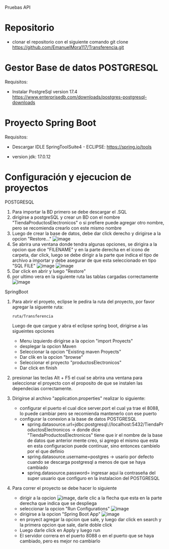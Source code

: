 Pruebas API

# Repositorio
- clonar el repositorio con el siguiente comando
       git clone https://github.com/EmanuelMora117/Transferencia.git

# Gestor Base de datos POSTGRESQL

Requisitos:

- Instalar PostgreSql version 17.4
  https://www.enterprisedb.com/downloads/postgres-postgresql-downloads

# Proyecto Spring Boot

Requisitos:

- Descargar IDLE SpringToolSuite4 - ECLIPSE:
  https://spring.io/tools

- version jdk: 17.0.12



# Configuración y ejecucion de proyectos


POSTGRESQL
 1. Para importar la BD primero se debe descargar el .SQL
 2. dirigirse a postgreSQL y crear un BD con el nombre "TiendaProductosElectronicos" o si prefiere puede agregar otro nombre, pero se recomienda crearlo con este mismo nombre
 3. Luego de crear la base de datos, debe dar click derecho y dirigirse a la opcion "Restore..." ![image](https://github.com/user-attachments/assets/2e6051d5-2192-41c6-bd2b-df91cf1d7395)
 4. Se abrira una ventana donde tendra algunas opciones, se dirigira a la opcion que dice "FILENAME" y en la parte derecha en el icono de carpeta, dar click, luego se debe dirigir a la parte que indica el tipo de archivo a importar y debe asegurar de que esta seleccionado en tipo "SQL FILE" ![image](https://github.com/user-attachments/assets/28a7c459-0d5d-4b1a-b71e-e0a4f99cf0ea) ![image](https://github.com/user-attachments/assets/641955c1-8536-44f3-a78a-87548a057d87)
 5. Dar click en abrir y luego "Restore"
 6. por ultimo vera en la siguiente ruta las tablas cargadas correctamente 
![image](https://github.com/user-attachments/assets/646e85a6-d39d-4328-8d1b-551b21d1181e)
   
SpringBoot

1. Para abrir el proyeto, eclipse le pedira la ruta del proyecto, por favor agregar la siguente ruta:

       ruta/Transferencia

   Luego de que cargue y abra el eclipse spring boot, dirigirse a las sigueintes opciones
    - Menu izquierdo dirigirse a la opcion "import Proyects"
    - desplegar la opcion Maven
    - Seleccionar la opcion "Existing maven Proyects"
    - Dar clik en la opcion "browse"
    - Seleccionar el proyecto "productosElectronicos"
    - Dar click en finish
2. presionar las teclas Alt + F5 el cual se abrira una ventana para seleccionar el proyecto con el proposito de que se instalen las dependecias correctamente.
3. Dirigirse al archivo "application.properties" realizar lo siguiente:
    - configurar el puerto el cual dice server.port el cual ya trae el 8088, lo puede cambiar pero se recomienda mantenerlo con ese puerto
    - configurar la conexion a la base de datos POSTGRESQL
       - spring.datasource.url=jdbc:postgresql://localhost:5432/TiendaProductosElectronicos -> donde dice "TiendaProductosElectronicos" tiene que ir el nombre de la base de datos que anterior mente creo, si agrego el mismo que esta en esta configuracion puede continuar, sino entonces cambielo por el que definio
       - spring.datasource.username=postgres -> usario por defecto cuando se descarga postgresql a menos de que se haya cambiado
       - spring.datasource.password= ingresar aqui la contraseña del super usuario que configuro en la instalacion del POSTGRESQL
      
 4. Para correr el proyecto se debe hacer lo siguiente
      - dirigir a la opcion ![image](https://github.com/user-attachments/assets/c8f0f7ce-8134-4612-a919-121810901d37), darle clic a la flecha que esta en la parte derecha que indica que se despliega 
      - seleccionar la opcion "Run Configurations" ![image](https://github.com/user-attachments/assets/904a2aac-cf05-45a2-80b8-7da6efd2b270)
      - dirigirse a la opcion "Spring Boot App" ![image](https://github.com/user-attachments/assets/baadd658-62fa-4672-b318-79240c4463df)
      - en proyect agregar la opcion que sale, y luego dar click en search y la primera opcion que sale, darle doble click
      - Luego darle click en Apply y luego run
      - El servidor correra en el puerto 8088 o en el puerto que se haya cambiado, pero es mejor no cambiarlo
